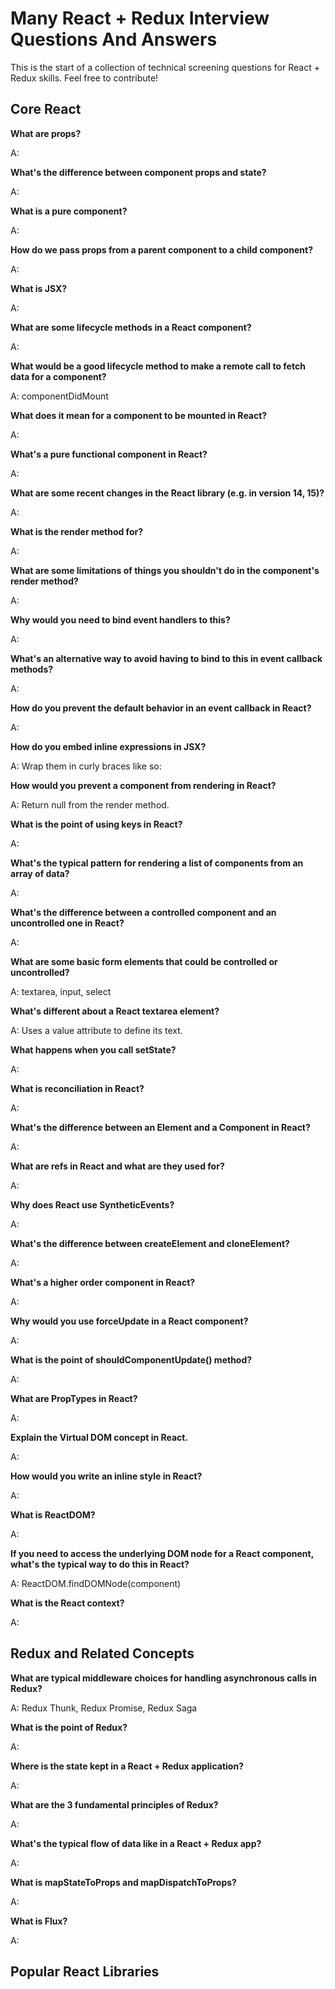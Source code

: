 # Many React + Redux Interview Questions And Answers

This is the start of a collection of technical screening questions for React + Redux skills. Feel free to contribute!

## Core React

**What are props?**

A:

**What's the difference between component props and state?**

A:

**What is a pure component?**

A:

**How do we pass props from a parent component to a child component?**

A:

**What is JSX?**

A:

**What are some lifecycle methods in a React component?**

A:

**What would be a good lifecycle method to make a remote call to fetch data for a component?**

A: componentDidMount

**What does it mean for a component to be mounted in React?**

A:

**What's a pure functional component in React?**

A:

**What are some recent changes in the React library (e.g. in version 14, 15)?**

A:

**What is the render method for?**

A:

**What are some limitations of things you shouldn't do in the component's render method?**

A:


**Why would you need to bind event handlers to this?**

A:

**What's an alternative way to avoid having to bind to this in event callback methods?**

A:

**How do you prevent the default behavior in an event callback in React?**

A:

**How do you embed inline expressions in JSX?**

A: Wrap them in curly braces like so:

**How would you prevent a component from rendering in React?**

A: Return null from the render method.

**What is the point of using keys in React?**

A:

**What's the typical pattern for rendering a list of components from an array of data?**

A:

**What's the difference between a controlled component and an uncontrolled one in React?**

A:

**What are some basic form elements that could be controlled or uncontrolled?**

A: textarea, input, select

**What's different about a React textarea element?**

A: Uses a value attribute to define its text.

**What happens when you call setState?**

A: 

**What is reconciliation in React?**

A:

**What's the difference between an Element and a Component in React?**

A:

**What are refs in React and what are they used for?**

A:

**Why does React use SyntheticEvents?**

A:

**What's the difference between createElement and cloneElement?**

A:

**What's a higher order component in React?**

A:

**Why would you use forceUpdate in a React component?**

A:

**What is the point of shouldComponentUpdate() method?**

A:

**What are PropTypes in React?**

A:

**Explain the Virtual DOM concept in React.**

A:

**How would you write an inline style in React?**

A:

**What is ReactDOM?**

A:

**If you need to access the underlying DOM node for a React component, what's the typical way to do this in React?**

A: ReactDOM.findDOMNode(component)

**What is the React context?**

A:

## Redux and Related Concepts

**What are typical middleware choices for handling asynchronous calls in Redux?**

A: Redux Thunk, Redux Promise, Redux Saga


**What is the point of Redux?**

A:

**Where is the state kept in a React + Redux application?**

A:

**What are the 3 fundamental principles of Redux?**

A:

**What's the typical flow of data like in a React + Redux app?**

A:

**What is mapStateToProps and mapDispatchToProps?**

A:

**What is Flux?**

A:


## Popular React Libraries


